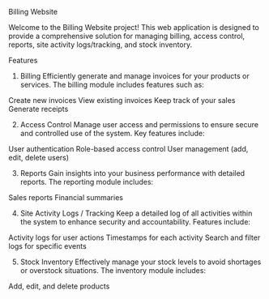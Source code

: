 Billing Website

Welcome to the Billing Website project! This web application is designed to provide a comprehensive solution for managing billing, access control, reports, site activity logs/tracking, and stock inventory.

Features

1. Billing
   Efficiently generate and manage invoices for your products or services. The billing module includes features such as:

Create new invoices
View existing invoices
Keep track of your sales
Generate receipts

2. Access Control
   Manage user access and permissions to ensure secure and controlled use of the system. Key features include:

User authentication
Role-based access control
User management (add, edit, delete users)

3. Reports
   Gain insights into your business performance with detailed reports. The reporting module includes:

Sales reports
Financial summaries

4. Site Activity Logs / Tracking
   Keep a detailed log of all activities within the system to enhance security and accountability. Features include:

Activity logs for user actions
Timestamps for each activity
Search and filter logs for specific events

5. Stock Inventory
   Effectively manage your stock levels to avoid shortages or overstock situations. The inventory module includes:

Add, edit, and delete products

